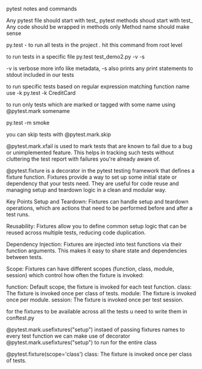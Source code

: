 pytest notes and commands 


Any pytest file should start with test_ 
pytest methods shoud start with test_ 
Any code should be wrapped in methods only
Method name should make sense 

py.test  - to run all tests in the project . hit this command from root level

to run tests in a specific file
py.test test_demo2.py -v -s 

-v is verbose more info like metadata, -s also prints any print statements to stdout included in our tests 

to run specific tests based on regular expression matching function name 
use -k 
py.test -k CreditCard 

to run only tests which are marked or tagged with some name using @pytest.mark somename 

py.test -m smoke 

you can skip tests with @pytest.mark.skip  

@pytest.mark.xfail is used to mark tests that are known to fail due to a bug or unimplemented feature. This helps in tracking such tests without cluttering the test report with failures you're already aware of.


@pytest.fixture is a decorator in the pytest testing framework that defines a fixture function. 
Fixtures provide a way to set up some initial state or dependency that your tests need. They are useful for code reuse and managing setup and teardown logic in a clean and modular way.

Key Points
Setup and Teardown: Fixtures can handle setup and teardown operations, which are actions that need to be performed before and after a test runs.

Reusability: Fixtures allow you to define common setup logic that can be reused across multiple tests, reducing code duplication.

Dependency Injection: Fixtures are injected into test functions via their function arguments. This makes it easy to share state and dependencies between tests.

Scope: Fixtures can have different scopes (function, class, module, session) which control how often the fixture is invoked:

function: Default scope, the fixture is invoked for each test function.
class: The fixture is invoked once per class of tests.
module: The fixture is invoked once per module.
session: The fixture is invoked once per test session.

for the fixtures to be available across all the tests 
u need to write them in conftest.py 


@pytest.mark.usefixtures("setup") 
instaed of passing fixtures names to every test function we can make use of decorator 
@pytest.mark.usefixtures("setup") to run for the entire class 

@pytest.fixture(scope='class') 
class: The fixture is invoked once per class of tests.

